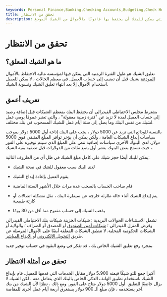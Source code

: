 ```yaml
---
keywords: Personal Finance,Banking,Checking Accounts,Budgeting,Check Hold,Checks,Deposits,Financing,Personal Check,Savings,Wealth
title: تحقق من الانتظار
description: يشير تعليق الشيك إلى الحد الأقصى لعدد الأيام التي يمكن للبنك أن يحتفظ بها قانونًا بالأموال من الشيك المودع.
---
```


# تحقق من الانتظار
## ما هو الشيك المعلق؟

تعليق الشيك هو طول الفترة الزمنية التي يمكن فيها لمؤسسة مالية الاحتفاظ بالأموال [المودعة](/deposit) بشيك قبل أن تضيف إلى حساب العميل. في معظم الحالات ، لا يمكن للعميل استخدام الأموال إلا بعد انتهاء تعليق الشيك وتسوية الشيك.

## تعريف أعمق

يشترط مجلس الاحتياطي الفيدرالي أن يحتفظ البنك بمعظم الشيكات قبل إضافة رصيد إلى حساب العميل لمدة لا تزيد عن "فترة زمنية معقولة" ، والتي تعتبر عمومًا يومي عمل لشيك من نفس البنك وما يصل إلى ستة أيام عمل للشيك المسحوب في بنك مختلف.

بالنسبة للودائع التي تزيد عن 5000 دولار ، يجب على البنك إتاحة أول 5000 دولار بموجب سياسات إيداع الشيكات العامة ، ولكن يمكن أن يؤخر توافر المبلغ المتبقي فوق 5000 دولار. لدى البنوك الأخرى سياسات إضافية تنص على المبلغ الذي سيتم توفيره على الفور ، حيث تسمح بعض البنوك بنشر أول بضع مئات من الدولارات قبل تصفية بقية الشيك.

يمكن للبنك أيضًا حجز شيك على كامل مبلغ الشيك في ظل أي من الظروف التالية:

- لدى البنك سبب معقول للشك في صحة الشيك

- يقوم العميل بإعادة إيداع الشيك

- قام صاحب الحساب بالسحب عدة مرات خلال الأشهر الستة الماضية

- يتم إيداع الشيك أثناء حالة طارئة خارجة عن سيطرة البنك ، مثل مشكلة اتصالات أو كارثة طبيعية

- يذهب الشيك إلى حساب مفتوح منذ أقل من 30 يومًا

تشمل الاستثناءات الحوالات البريدية ؛ شيكات الخزينة شيكات بنك الاحتياطي الفيدرالي وقرض المنزل الفيدرالي ؛ [شيكات أمين الصندوق](/cashierscheck) أو المصدق أو الصراف ؛ والولاية أو الشيكات الحكومية المحلية. لا تنطبق الشيكات المعلقة أيضًا على الأموال المرسلة عن طريق [التحويل الإلكتروني](/wiretransfer) أو [الإيداع المباشر](/directdeposit).

بمجرد رفع تعليق الشيك الخاص بك ، قد تفكر في وضع النقود في حساب توفير جديد.

## تحقق من أمثلة الانتظار

أكيرا جمع للتو شيكًا قيمته 5،900 دولار مقابل الخدمات التي قدمها للعميل. قام بإيداع الشيك باستخدام تطبيق الهاتف الذكي الخاص بالبنك الذي يتعامل معه ، لكن الشيك لا يزال خاضعًا للتعليق. أول 5000 دولار متاح على الفور. ومع ذلك ، نظرًا لأن الشيك من بنك آخر يستخدمه ، فإن مبلغ الـ 900 دولار يستغرق أربعة أيام عمل أخرى للمقاصة.

